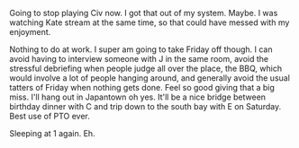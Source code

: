Going to stop playing Civ now. I got that out of my system. Maybe. I was watching Kate stream at the same time, so that could have messed with my  enjoyment.

Nothing to do at work. I super am going to take Friday off though. I can avoid having to interview someone with J in the same room, avoid the stressful debriefing when people judge all over the place, the BBQ, which would involve a lot of people hanging around, and generally avoid the usual tatters of Friday when nothing gets done. Feel so good giving that a big miss. I'll hang out in Japantown oh yes. It'll be a nice bridge between birthday dinner with C and trip down to the south bay with E on Saturday. Best use of PTO ever.

Sleeping at 1 again. Eh.

